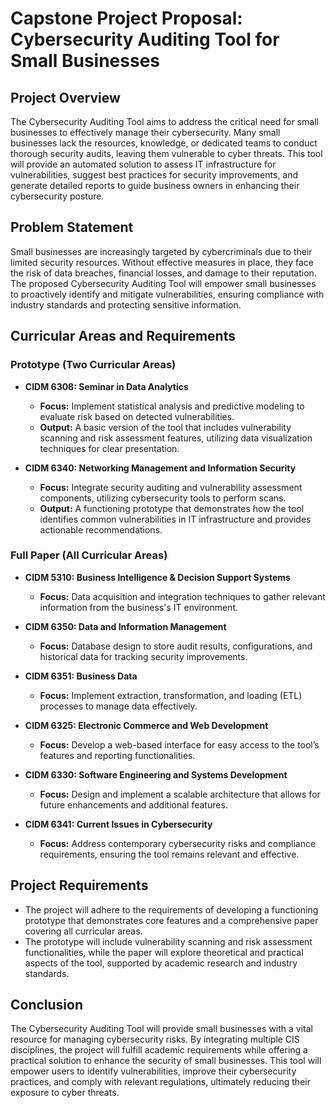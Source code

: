 # Capstone Project Proposal: Cybersecurity Auditing Tool for Small Businesses

## Project Overview
The Cybersecurity Auditing Tool aims to address the critical need for small businesses to effectively manage their cybersecurity. Many small businesses lack the resources, knowledge, or dedicated teams to conduct thorough security audits, leaving them vulnerable to cyber threats. This tool will provide an automated solution to assess IT infrastructure for vulnerabilities, suggest best practices for security improvements, and generate detailed reports to guide business owners in enhancing their cybersecurity posture.

## Problem Statement
Small businesses are increasingly targeted by cybercriminals due to their limited security resources. Without effective measures in place, they face the risk of data breaches, financial losses, and damage to their reputation. The proposed Cybersecurity Auditing Tool will empower small businesses to proactively identify and mitigate vulnerabilities, ensuring compliance with industry standards and protecting sensitive information.

## Curricular Areas and Requirements

### Prototype (Two Curricular Areas)

- **CIDM 6308: Seminar in Data Analytics**
  - **Focus:** Implement statistical analysis and predictive modeling to evaluate risk based on detected vulnerabilities.
  - **Output:** A basic version of the tool that includes vulnerability scanning and risk assessment features, utilizing data visualization techniques for clear presentation.

- **CIDM 6340: Networking Management and Information Security**
  - **Focus:** Integrate security auditing and vulnerability assessment components, utilizing cybersecurity tools to perform scans.
  - **Output:** A functioning prototype that demonstrates how the tool identifies common vulnerabilities in IT infrastructure and provides actionable recommendations.

### Full Paper (All Curricular Areas)

- **CIDM 5310: Business Intelligence & Decision Support Systems**
  - **Focus:** Data acquisition and integration techniques to gather relevant information from the business's IT environment.

- **CIDM 6350: Data and Information Management**
  - **Focus:** Database design to store audit results, configurations, and historical data for tracking security improvements.

- **CIDM 6351: Business Data**
  - **Focus:** Implement extraction, transformation, and loading (ETL) processes to manage data effectively.

- **CIDM 6325: Electronic Commerce and Web Development**
  - **Focus:** Develop a web-based interface for easy access to the tool’s features and reporting functionalities.

- **CIDM 6330: Software Engineering and Systems Development**
  - **Focus:** Design and implement a scalable architecture that allows for future enhancements and additional features.

- **CIDM 6341: Current Issues in Cybersecurity**
  - **Focus:** Address contemporary cybersecurity risks and compliance requirements, ensuring the tool remains relevant and effective.

## Project Requirements
- The project will adhere to the requirements of developing a functioning prototype that demonstrates core features and a comprehensive paper covering all curricular areas.
- The prototype will include vulnerability scanning and risk assessment functionalities, while the paper will explore theoretical and practical aspects of the tool, supported by academic research and industry standards.

## Conclusion
The Cybersecurity Auditing Tool will provide small businesses with a vital resource for managing cybersecurity risks. By integrating multiple CIS disciplines, the project will fulfill academic requirements while offering a practical solution to enhance the security of small businesses. This tool will empower users to identify vulnerabilities, improve their cybersecurity practices, and comply with relevant regulations, ultimately reducing their exposure to cyber threats.

